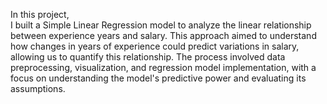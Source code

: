 In this project, <br/>
I built a Simple Linear Regression model to analyze the linear relationship between experience years and salary. This approach aimed to understand how changes in years of experience could predict variations in salary, allowing us to quantify this relationship. 
The process involved data preprocessing, visualization, and regression model implementation, with a focus on understanding the model's predictive power and evaluating its assumptions.
